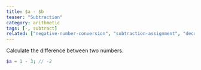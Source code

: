 ```yaml
---
title: $a - $b
teaser: "Subtraction"
category: arithmetic
tags: [-, subtract]
related: ["negative-number-conversion", "subtraction-assignment", "decrement-and-return", "return-and-decrement", "addition"]
---
```


Calculate the difference between two numbers.

```php
$a = 1 - 3; // -2
```
